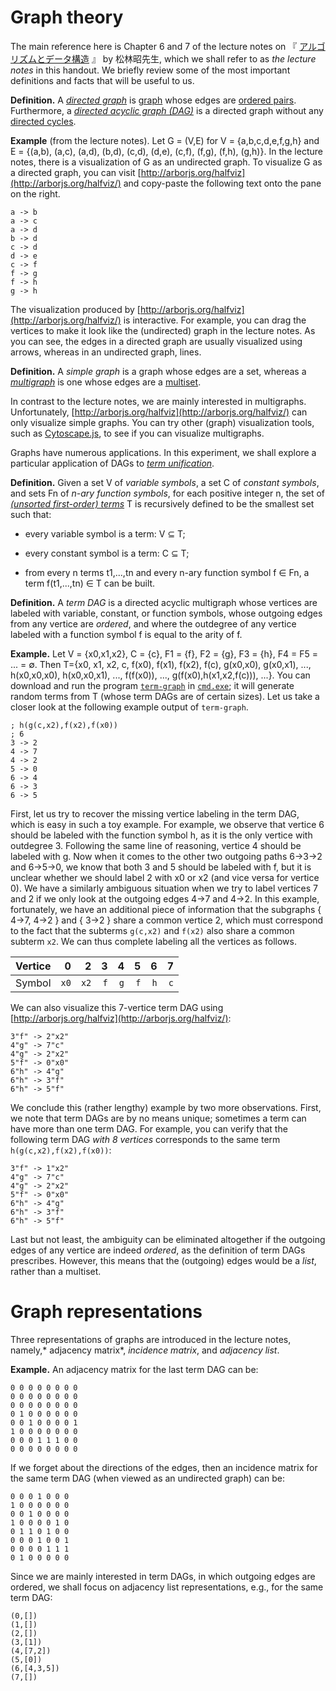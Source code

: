 # Graph theory

The main reference here is Chapter 6 and 7 of the lecture notes on
『
[アルゴリズムとデータ構造](https://eduweb.sta.kanazawa-u.ac.jp//portal/Public/Syllabus/SyllabusSearchStart.aspx?lct_year=2019&fac_cd=52&lct_no=43002&je_cd=1)
』 by 松林昭先生, which we shall refer to as
*the lecture notes* in this handout. We briefly review some of the
most important definitions and facts that will be useful to us.

**Definition.** A
[*directed graph*](https://en.wikipedia.org/wiki/Directed_graph) is
[graph](https://en.wikipedia.org/wiki/Graph_theory#Graph) whose edges
are [ordered pairs](https://en.wikipedia.org/wiki/Ordered_pair).
Furthermore, a
[*directed acyclic graph (DAG)*](https://en.wikipedia.org/wiki/Directed_acyclic_graph)
is a directed graph without any
[directed cycles](https://en.wikipedia.org/wiki/Cycle_(graph_theory)#Directed_circuit,_cycle).

**Example** (from the lecture notes). Let G = (V,E) for V =
{a,b,c,d,e,f,g,h} and E = {(a,b), (a,c), (a,d), (b,d), (c,d), (d,e),
(c,f), (f,g), (f,h), (g,h)}. In the lecture notes, there is a
visualization of G as an undirected graph. To visualize G as a
directed graph, you can visit
[http://arborjs.org/halfviz](http://arborjs.org/halfviz/) and
copy-paste the following text onto the pane on the right.

```
a -> b
a -> c
a -> d
b -> d
c -> d
d -> e
c -> f
f -> g
f -> h
g -> h
```

The visualization produced by
[http://arborjs.org/halfviz](http://arborjs.org/halfviz/) is
interactive. For example, you can drag the vertices to make it look
like the (undirected) graph in the lecture notes. As you can see, the
edges in a directed graph are usually visualized using arrows, whereas
in an undirected graph, lines.

**Definition.** A *simple graph* is a graph whose edges are a set,
whereas a [*multigraph*](https://en.wikipedia.org/wiki/Multigraph) is
one whose edges are a
[multiset](https://en.wikipedia.org/wiki/Multiset).

In contrast to the lecture notes, we are mainly interested in
multigraphs. Unfortunately,
[http://arborjs.org/halfviz](http://arborjs.org/halfviz/) can only
visualize simple graphs. You can try other (graph) visualization
tools, such as [Cytoscape.js](https://js.cytoscape.org/), to see if
you can visualize multigraphs.

Graphs have numerous applications. In this experiment, we shall
explore a particular application of DAGs to
[*term unification*](https://en.wikipedia.org/wiki/Unification_(computer_science)#Syntactic_unification_of_first-order_terms).

**Definition.** Given a set V of *variable symbols*, a set C of
*constant symbols*, and sets Fn of *n-ary function symbols*, for each
positive integer n, the set of
[*(unsorted first-order) terms*](https://en.wikipedia.org/wiki/Term_(logic)#Formal_definition)
T is recursively defined to be the smallest set such that:

  - every variable symbol is a term: V ⊆ T;

  - every constant symbol is a term: C ⊆ T;

  - from every n terms t1,...,tn and every n-ary function symbol f ∈
  Fn, a term f(t1,...,tn) ∈ T can be built.

**Definition.** A *term DAG* is a directed acyclic multigraph whose
vertices are labeled with variable, constant, or function symbols,
whose outgoing edges from any vertice are *ordered*, and where the
outdegree of any vertice labeled with a function symbol f is equal to
the arity of f.

**Example.** Let V = {x0,x1,x2}, C = {c}, F1 = {f}, F2 = {g}, F3 =
{h}, F4 = F5 = ... = ∅. Then T={x0, x1, x2, c, f(x0), f(x1), f(x2),
f(c), g(x0,x0), g(x0,x1), ..., h(x0,x0,x0), h(x0,x0,x1), ...,
f(f(x0)), ..., g(f(x0),h(x1,x2,f(c))), ...}. You can download and run
the program
 [`term-graph`](./code/term-graph.exe) in
[`cmd.exe`](https://ja.wikipedia.org/wiki/Cmd.exe); it will generate
random terms from T (whose term DAGs are of certain sizes). Let us
take a closer look at the following example output of `term-graph`.

```
; h(g(c,x2),f(x2),f(x0))
; 6
3 -> 2
4 -> 7
4 -> 2
5 -> 0
6 -> 4
6 -> 3
6 -> 5
```

First, let us try to recover the missing vertice labeling in the term
DAG, which is easy in such a toy example. For example, we observe that
vertice 6 should be labeled with the function symbol h, as it is the
only vertice with outdegree 3. Following the same line of reasoning,
vertice 4 should be labeled with g. Now when it comes to the other two
outgoing paths 6→3→2 and 6→5→0, we know that both 3 and 5 should be
labeled with f, but it is unclear whether we should label 2 with x0 or
x2 (and vice versa for vertice 0). We have a similarly ambiguous
situation when we try to label vertices 7 and 2 if we only look at the
outgoing edges 4→7 and 4→2. In this example, fortunately, we have an
additional piece of information that the subgraphs { 4→7, 4→2 } and {
3→2 } share a common vertice 2, which must correspond to the fact that
the subterms `g(c,x2)` and `f(x2)` also share a common subterm `x2`.
We can thus complete labeling all the vertices as follows.

Vertice|0|2|3|4|5|6|7
:---|---:|---:|---:|---:|---:|---:|---:
Symbol|`x0`|`x2`|`f`|`g`|`f`|`h`|`c`

We can also visualize this 7-vertice term DAG using
[http://arborjs.org/halfviz](http://arborjs.org/halfviz/):

```
3"f" -> 2"x2"
4"g" -> 7"c"
4"g" -> 2"x2"
5"f" -> 0"x0"
6"h" -> 4"g"
6"h" -> 3"f"
6"h" -> 5"f"
```

We conclude this (rather lengthy) example by two more observations.
First, we note that term DAGs are by no means unique; sometimes a term
can have more than one term DAG. For example, you can verify that the
following term DAG *with 8 vertices* corresponds to the same term
`h(g(c,x2),f(x2),f(x0))`:

```
3"f" -> 1"x2"
4"g" -> 7"c"
4"g" -> 2"x2"
5"f" -> 0"x0"
6"h" -> 4"g"
6"h" -> 3"f"
6"h" -> 5"f"
```

Last but not least, the ambiguity can be eliminated altogether if the
outgoing edges of any vertice are indeed *ordered*, as the definition
of term DAGs prescribes. However, this means that the (outgoing) edges
would be a *list*, rather than a multiset.

# Graph representations

Three representations of graphs are introduced in the lecture notes,
namely,* adjacency matrix*, *incidence matrix*, and *adjacency list*.

**Example.** An adjacency matrix for the last term DAG can be:

```
0 0 0 0 0 0 0 0
0 0 0 0 0 0 0 0
0 0 0 0 0 0 0 0
0 1 0 0 0 0 0 0
0 0 1 0 0 0 0 1
1 0 0 0 0 0 0 0
0 0 0 1 1 1 0 0
0 0 0 0 0 0 0 0
```

If we forget about the directions of the edges, then an incidence
matrix for the same term DAG (when viewed as an undirected graph) can
be:

```
0 0 0 1 0 0 0
1 0 0 0 0 0 0
0 0 1 0 0 0 0
1 0 0 0 0 1 0
0 1 1 0 1 0 0
0 0 0 1 0 0 1
0 0 0 0 1 1 1
0 1 0 0 0 0 0
```

Since we are mainly interested in term DAGs, in which outgoing edges
are ordered, we shall focus on adjacency list representations, e.g.,
for the same term DAG:

```
(0,[])
(1,[])
(2,[])
(3,[1])
(4,[7,2])
(5,[0])
(6,[4,3,5])
(7,[])
```
